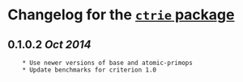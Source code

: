 # Changelog for the [`ctrie` package](http://hackage.haskell.org/package/ctrie)

## 0.1.0.2  *Oct 2014*
        * Use newer versions of base and atomic-primops
        * Update benchmarks for criterion 1.0
